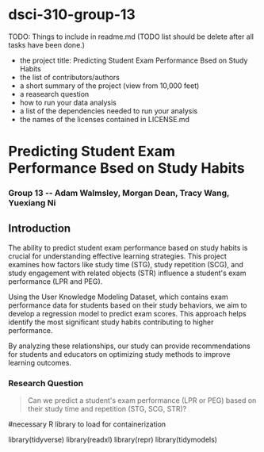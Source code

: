 # dsci-310-group-13
TODO: Things to include in readme.md (TODO list should be delete after all tasks have been done.)
- the project title: Predicting Student Exam Performance Bsed on Study Habits
- the list of contributors/authors 
- a short summary of the project (view from 10,000 feet) 
- a reasearch question
- how to run your data analysis 
- a list of the dependencies needed to run your analysis 
- the names of the licenses contained in LICENSE.md

# Predicting Student Exam Performance Bsed on Study Habits

### Group 13 -- Adam Walmsley, Morgan Dean, Tracy Wang, Yuexiang Ni


## Introduction

The ability to predict student exam performance based on study habits is crucial for understanding effective learning strategies. This project examines how factors like study time (STG), study repetition (SCG), and study engagement with related objects (STR) influence a student's exam performance (LPR and PEG).

Using the User Knowledge Modeling Dataset, which contains exam performance data for students based on their study behaviors, we aim to develop a regression model to predict exam scores. This approach helps identify the most significant study habits contributing to higher performance.

By analyzing these relationships, our study can provide recommendations for students and educators on optimizing study methods to improve learning outcomes.


### Research Question
> Can we predict a student's exam performance (LPR or PEG) based on their study time and repetition (STG, SCG, STR)?

#necessary R library to load for containerization

library(tidyverse)
library(readxl)
library(repr)
library(tidymodels)


